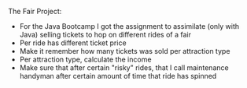 The Fair Project:
 - For the Java Bootcamp I got the assignment to assimilate (only with Java) selling tickets to hop on different rides of a fair
 - Per ride has different ticket price
 - Make it remember how many tickets was sold per attraction type
 - Per attraction type, calculate the income
 - Make sure that after certain "risky" rides, that I call maintenance handyman after certain amount of time that ride has spinned
